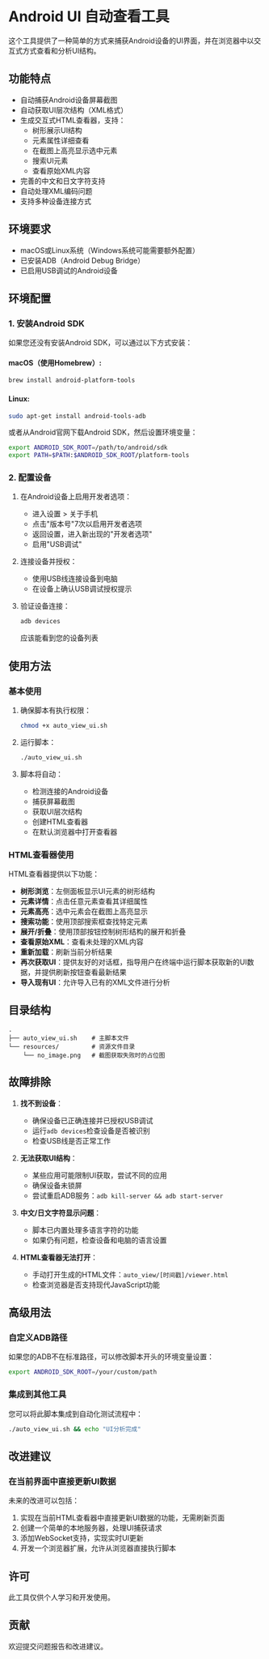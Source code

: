 # Android UI 自动查看工具

这个工具提供了一种简单的方式来捕获Android设备的UI界面，并在浏览器中以交互式方式查看和分析UI结构。

## 功能特点

- 自动捕获Android设备屏幕截图
- 自动获取UI层次结构（XML格式）
- 生成交互式HTML查看器，支持：
  - 树形展示UI结构
  - 元素属性详细查看
  - 在截图上高亮显示选中元素
  - 搜索UI元素
  - 查看原始XML内容
- 完善的中文和日文字符支持
- 自动处理XML编码问题
- 支持多种设备连接方式

## 环境要求

- macOS或Linux系统（Windows系统可能需要额外配置）
- 已安装ADB（Android Debug Bridge）
- 已启用USB调试的Android设备

## 环境配置

### 1. 安装Android SDK

如果您还没有安装Android SDK，可以通过以下方式安装：

#### macOS（使用Homebrew）:

```bash
brew install android-platform-tools
```

#### Linux:

```bash
sudo apt-get install android-tools-adb
```

或者从Android官网下载Android SDK，然后设置环境变量：

```bash
export ANDROID_SDK_ROOT=/path/to/android/sdk
export PATH=$PATH:$ANDROID_SDK_ROOT/platform-tools
```

### 2. 配置设备

1. 在Android设备上启用开发者选项：
   - 进入设置 > 关于手机
   - 点击"版本号"7次以启用开发者选项
   - 返回设置，进入新出现的"开发者选项"
   - 启用"USB调试"

2. 连接设备并授权：
   - 使用USB线连接设备到电脑
   - 在设备上确认USB调试授权提示

3. 验证设备连接：
   ```bash
   adb devices
   ```
   应该能看到您的设备列表

## 使用方法

### 基本使用

1. 确保脚本有执行权限：
   ```bash
   chmod +x auto_view_ui.sh
   ```

2. 运行脚本：
   ```bash
   ./auto_view_ui.sh
   ```

3. 脚本将自动：
   - 检测连接的Android设备
   - 捕获屏幕截图
   - 获取UI层次结构
   - 创建HTML查看器
   - 在默认浏览器中打开查看器

### HTML查看器使用

HTML查看器提供以下功能：

- **树形浏览**：左侧面板显示UI元素的树形结构
- **元素详情**：点击任意元素查看其详细属性
- **元素高亮**：选中元素会在截图上高亮显示
- **搜索功能**：使用顶部搜索框查找特定元素
- **展开/折叠**：使用顶部按钮控制树形结构的展开和折叠
- **查看原始XML**：查看未处理的XML内容
- **重新加载**：刷新当前分析结果
- **再次获取UI**：提供友好的对话框，指导用户在终端中运行脚本获取新的UI数据，并提供刷新按钮查看最新结果
- **导入现有UI**：允许导入已有的XML文件进行分析

## 目录结构

```
.
├── auto_view_ui.sh    # 主脚本文件
└── resources/         # 资源文件目录
    └── no_image.png   # 截图获取失败时的占位图
```

## 故障排除

1. **找不到设备**：
   - 确保设备已正确连接并已授权USB调试
   - 运行`adb devices`检查设备是否被识别
   - 检查USB线是否正常工作

2. **无法获取UI结构**：
   - 某些应用可能限制UI获取，尝试不同的应用
   - 确保设备未锁屏
   - 尝试重启ADB服务：`adb kill-server && adb start-server`

3. **中文/日文字符显示问题**：
   - 脚本已内置处理多语言字符的功能
   - 如果仍有问题，检查设备和电脑的语言设置

4. **HTML查看器无法打开**：
   - 手动打开生成的HTML文件：`auto_view/[时间戳]/viewer.html`
   - 检查浏览器是否支持现代JavaScript功能

## 高级用法

### 自定义ADB路径

如果您的ADB不在标准路径，可以修改脚本开头的环境变量设置：

```bash
export ANDROID_SDK_ROOT=/your/custom/path
```

### 集成到其他工具

您可以将此脚本集成到自动化测试流程中：

```bash
./auto_view_ui.sh && echo "UI分析完成"
```

## 改进建议

### 在当前界面中直接更新UI数据

未来的改进可以包括：

1. 实现在当前HTML查看器中直接更新UI数据的功能，无需刷新页面
2. 创建一个简单的本地服务器，处理UI捕获请求
3. 添加WebSocket支持，实现实时UI更新
4. 开发一个浏览器扩展，允许从浏览器直接执行脚本

## 许可

此工具仅供个人学习和开发使用。

## 贡献

欢迎提交问题报告和改进建议。 